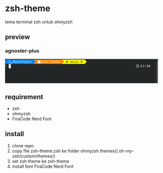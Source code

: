 # zsh-theme

tema terminal zsh untuk ohmyzsh

## preview

### agnoster-plus

![preview](img/agnoster-plus.png)

## requirement

- zsh
- ohmyzsh
- FiraCode Nerd Font

## install

1. clone repo
2. copy file zsh-theme.zsh ke folder ohmyzsh themes(/.oh-my-zsh/custom/themes/)
3. set zsh theme ke zsh-theme
4. install font FiraCode Nerd Font
